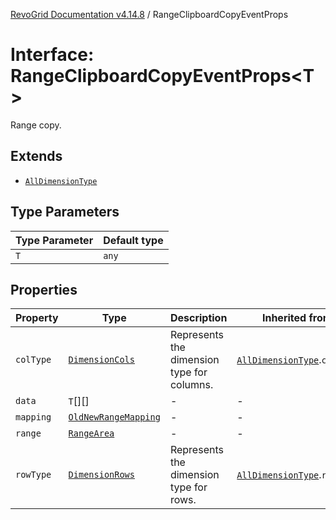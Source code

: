 [RevoGrid Documentation v4.14.8](README.md) / RangeClipboardCopyEventProps

# Interface: RangeClipboardCopyEventProps\<T\>

Range copy.

## Extends

- [`AllDimensionType`](Interface.AllDimensionType.md)

## Type Parameters

| Type Parameter | Default type |
| ------ | ------ |
| `T` | `any` |

## Properties

| Property | Type | Description | Inherited from | Defined in |
| ------ | ------ | ------ | ------ | ------ |
| `colType` | [`DimensionCols`](TypeAlias.DimensionCols.md) | Represents the dimension type for columns. | [`AllDimensionType`](Interface.AllDimensionType.md).`colType` | [src/types/interfaces.ts:770](https://github.com/revolist/revogrid/blob/e548e2f67dd1ccbf7f1e03dfbe23431ad8065184/src/types/interfaces.ts#L770) |
| `data` | `T`[][] | - | - | [src/types/interfaces.ts:839](https://github.com/revolist/revogrid/blob/e548e2f67dd1ccbf7f1e03dfbe23431ad8065184/src/types/interfaces.ts#L839) |
| `mapping` | [`OldNewRangeMapping`](TypeAlias.OldNewRangeMapping.md) | - | - | [src/types/interfaces.ts:841](https://github.com/revolist/revogrid/blob/e548e2f67dd1ccbf7f1e03dfbe23431ad8065184/src/types/interfaces.ts#L841) |
| `range` | [`RangeArea`](TypeAlias.RangeArea.md) | - | - | [src/types/interfaces.ts:840](https://github.com/revolist/revogrid/blob/e548e2f67dd1ccbf7f1e03dfbe23431ad8065184/src/types/interfaces.ts#L840) |
| `rowType` | [`DimensionRows`](TypeAlias.DimensionRows.md) | Represents the dimension type for rows. | [`AllDimensionType`](Interface.AllDimensionType.md).`rowType` | [src/types/interfaces.ts:765](https://github.com/revolist/revogrid/blob/e548e2f67dd1ccbf7f1e03dfbe23431ad8065184/src/types/interfaces.ts#L765) |
